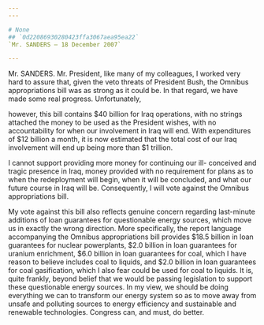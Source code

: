 ```yaml
---
---

# None
## `0d22086930280423ffa3067aea95ea22`
`Mr. SANDERS — 18 December 2007`

---
```



Mr. SANDERS. Mr. President, like many of my colleagues, I worked very 
hard to assure that, given the veto threats of President Bush, the 
Omnibus appropriations bill was as strong as it could be. In that 
regard, we have made some real progress. Unfortunately,


however, this bill contains $40 billion for Iraq operations, with no 
strings attached the money to be used as the President wishes, with no 
accountability for when our involvement in Iraq will end. With 
expenditures of $12 billion a month, it is now estimated that the total 
cost of our Iraq involvement will end up being more than $1 trillion.

I cannot support providing more money for continuing our ill-
conceived and tragic presence in Iraq, money provided with no 
requirement for plans as to when the redeployment will begin, when it 
will be concluded, and what our future course in Iraq will be. 
Consequently, I will vote against the Omnibus appropriations bill.

My vote against this bill also reflects genuine concern regarding 
last-minute additions of loan guarantees for questionable energy 
sources, which move us in exactly the wrong direction. More 
specifically, the report language accompanying the Omnibus 
appropriations bill provides $18.5 billion in loan guarantees for 
nuclear powerplants, $2.0 billion in loan guarantees for uranium 
enrichment, $6.0 billion in loan guarantees for coal, which I have 
reason to believe includes coal to liquids, and $2.0 billion in loan 
guarantees for coal gasification, which I also fear could be used for 
coal to liquids. It is, quite frankly, beyond belief that we would be 
passing legislation to support these questionable energy sources. In my 
view, we should be doing everything we can to transform our energy 
system so as to move away from unsafe and polluting sources to energy 
efficiency and sustainable and renewable technologies. Congress can, 
and must, do better.